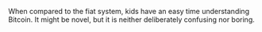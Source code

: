 When compared to the fiat system, kids have an easy time understanding
Bitcoin. It might be novel, but it is neither deliberately confusing nor boring.
